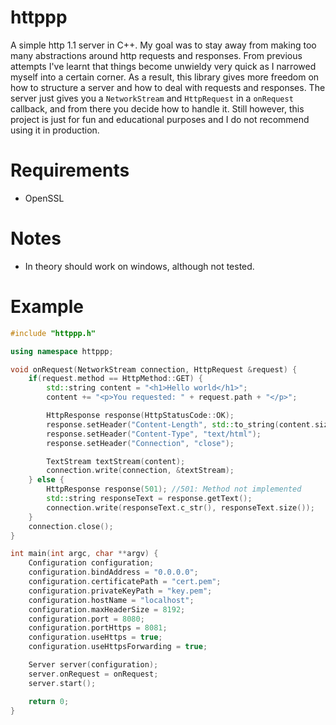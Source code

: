 # httppp
A simple http 1.1 server in C++. My goal was to stay away from making too many abstractions around http requests and responses. From previous attempts I've learnt that things become unwieldy very quick as I narrowed myself into a certain corner. As a result, this library gives more freedom on how to structure a server and how to deal with requests and responses. The server just gives you a `NetworkStream` and `HttpRequest` in a `onRequest` callback, and from there you decide how to handle it. Still however, this project is just for fun and educational purposes and I do not recommend using it in production.

# Requirements
- OpenSSL

# Notes
- In theory should work on windows, although not tested.

# Example
```cpp
#include "httppp.h"

using namespace httppp;

void onRequest(NetworkStream connection, HttpRequest &request) {
    if(request.method == HttpMethod::GET) {
        std::string content = "<h1>Hello world</h1>";
        content += "<p>You requested: " + request.path + "</p>";

        HttpResponse response(HttpStatusCode::OK);
        response.setHeader("Content-Length", std::to_string(content.size()));
        response.setHeader("Content-Type", "text/html");
        response.setHeader("Connection", "close");

        TextStream textStream(content);
        connection.write(connection, &textStream);
    } else {
        HttpResponse response(501); //501: Method not implemented
        std::string responseText = response.getText();
        connection.write(responseText.c_str(), responseText.size());
    }
    connection.close();
}

int main(int argc, char **argv) {
    Configuration configuration;
    configuration.bindAddress = "0.0.0.0";
    configuration.certificatePath = "cert.pem";
    configuration.privateKeyPath = "key.pem";
    configuration.hostName = "localhost";
    configuration.maxHeaderSize = 8192;
    configuration.port = 8080;
    configuration.portHttps = 8081;
    configuration.useHttps = true;
    configuration.useHttpsForwarding = true;

    Server server(configuration);
    server.onRequest = onRequest;
    server.start();

    return 0;
}
```

